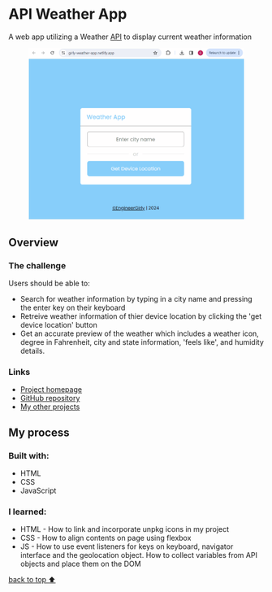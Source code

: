 <h1>API Weather App</h1>

<p>A web app utilizing a Weather <a href="https://weatherapi.com">API</a> to display current weather information</p>
<figure>
   <img src="https://github.com/EngineerGirly/Weather-App/blob/main/demo.gif" alt="Weather App Demo" />
</figure>

<h2>Overview</h2>
<h3>The challenge</h3>
<p>Users should be able to:</p>
<ul>
   <li>Search for weather information by typing in a city name and pressing the enter key on their keyboard</li>
   <li>Retreive weather information of thier device location by clicking the 'get device location' button</li>
   <li>Get an accurate preview of the weather which includes a weather icon, degree in Fahrenheit, city and state information, 'feels like', and humidity details.</li>
</ul>

<h3>Links</h3>
<ul>
   <li>
      <a href="https://girly-weather-app.netlify.app/">Project homepage</a>
   </li>
   <li>
      <a href="https://github.com/EngineerGirly/Weather-App">GitHub repository</a>
   <li>
      <a href="https://github.com/EngineerGirly?tab=repositories">My other projects</a>
   </li>
</ul>

<h2>My process</h2>
<h3>Built with:</h3>
<ul>
   <li>HTML</li>
   <li>CSS</li>
   <li>JavaScript</li>
</ul>

<h3>I learned:</h3>
<ul>
   <li>HTML - How to link and incorporate unpkg icons in my project</li>
   <li>CSS - How to align contents on page using flexbox </li>
   <li>JS - How to use event listeners for keys on keyboard, navigator interface and the geolocation object. How to collect variables from API objects and place them on the DOM</li>
</ul>



<a href="https://github.com/EngineerGirly/Weather-App">back to top ⬆️</a>
